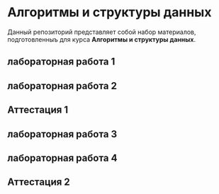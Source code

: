 # Алгоритмы и структуры данных
Данный репозиторий представляет собой набор материалов, подготовленныъ для курса __Алгоритмы и структуры данных__.

## лабораторная работа 1

## лабораторная работа 2

## Аттестация 1

## лабораторная работа 3

## лабораторная работа 4

## Аттестация 2
